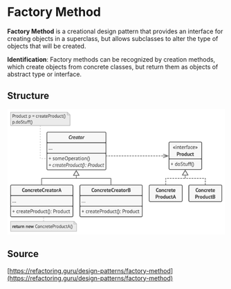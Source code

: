 # Factory Method

__Factory Method__ is a creational design pattern that provides an interface for creating objects in a superclass, 
but allows subclasses to alter the type of objects that will be created.

__Identification__: Factory methods can be recognized by creation methods, which create objects from concrete classes, 
but return them as objects of abstract type or interface.

## Structure

![Structure](/public/assets/Pattern/Creational/FactoryMethod/structure.png)

## Source

[https://refactoring.guru/design-patterns/factory-method](https://refactoring.guru/design-patterns/factory-method)